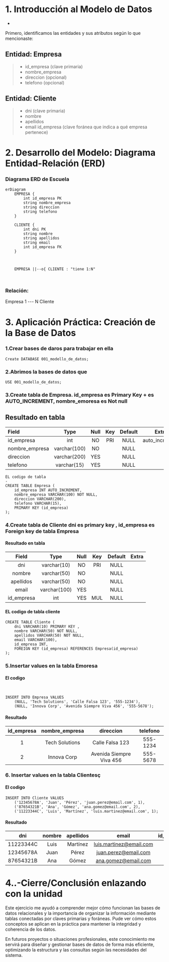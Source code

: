 # 1. Introducción al Modelo de Datos
-

Primero, identificamos las entidades y sus atributos según lo que mencionaste:



## Entidad: Empresa
> - id_empresa (clave primaria)
> - nombre_empresa
> - direccion (opcional)
> - telefono (opcional)

## Entidad: Cliente
> - dni (clave primaria)
> - nombre
> - apellidos
> - email
id_empresa (clave foránea que indica a qué empresa pertenece)



# 2. Desarrollo del Modelo: Diagrama Entidad-Relación (ERD)
### Diagrama ERD de Escuela

```mermaid
erDiagram
    EMPRESA {
        int id_empresa PK
        string nombre_empresa
        string direccion
        string telefono
    }

    CLIENTE {
        int dni PK
        string nombre
        string apellidos
        string email
        int id_empresa FK
    }



    EMPRESA ||--o{ CLIENTE : "tiene 1:N"
    


```
### Relación:
Empresa 1 --- N Cliente


# 3. Aplicación Práctica: Creación de la Base de Datos

### 1.Crear bases de daros para trabajar en ella 
```
Create DATABASE 001_modello_de_datos;
```
### 2.Abrimos la bases de datos que 
```
USE 001_modello_de_datos;
```


### 3.Create tabla de Empresa. id_empresa es Primary Key + es AUTO_INCREMENT, nombre_emoresa es Not null

Resultado en tabla
-
| Field          | Type         | Null | Key | Default | Extra          |
|:----------------|:--------------:|:------:|:-----:|:---------:|:----------------:|
| id_empresa     | int          | NO   | PRI | NULL    | auto_increment |
| nombre_empresa | varchar(100) | NO   |     | NULL    |                |
| direccion      | varchar(200) | YES  |     | NULL    |                |
| telefono       | varchar(15)  | YES  |     | NULL    |                |
```
EL codigo de tabla
-
CREATE TABLE Empresa (
    id_empresa INT AUTO_INCREMENT,
    nombre_empresa VARCHAR(100) NOT NULL,
    direccion VARCHAR(200),
    telefono VARCHAR(15),
    PRIMARY KEY (id_empresa)
);
```


### 4.Create tabla de Cliente dni es primary key , id_empresa es Foreign key de tabla Empresa

#### Resultado en tabla 

| Field      | Type         | Null | Key | Default | Extra |
|:------------:|:--------------:|:------:|:-----:|:---------:|:-------:|
| dni        | varchar(10)  | NO   | PRI | NULL    |       |
| nombre     | varchar(50)  | NO   |     | NULL    |       |
| apellidos  | varchar(50)  | NO   |     | NULL    |       |
| email      | varchar(100) | YES  |     | NULL    |       |
| id_empresa | int          | YES  | MUL | NULL    |       |

#### EL codigo de tabla cliente

```
CREATE TABLE Cliente (
    dni VARCHAR(10) PRIMARY KEY ,
    nombre VARCHAR(50) NOT NULL,
    apellidos VARCHAR(50) NOT NULL,
    email VARCHAR(100),
    id_empresa INT,
    FOREIGN KEY (id_empresa) REFERENCES Empresa(id_empresa)
);
```



### 5.Insertar values en la tabla Emoresa

#### El codigo


```


INSERT INTO Empresa VALUES 
    (NULL, 'Tech Solutions', 'Calle Falsa 123', '555-1234'),
    (NULL, 'Innova Corp', 'Avenida Siempre Viva 456', '555-5678');
```
#### Resultado 

| id_empresa | nombre_empresa | direccion                | telefono |
|:------------:|:----------------:|:--------------------------:|:----------:|
|          1 | Tech Solutions | Calle Falsa 123          | 555-1234 |
|          2 | Innova Corp    | Avenida Siempre Viva 456 | 555-5678 |


### 6. Insertar values en la tabla Clientesç

#### El codigo
```
INSERT INTO Cliente VALUES 
    ('12345678A', 'Juan', 'Pérez', 'juan.perez@email.com', 1),
    ('87654321B', 'Ana', 'Gómez', 'ana.gomez@email.com', 2),
    ('11223344C', 'Luis', 'Martínez', 'luis.martinez@email.com', 1);

```
#### Resultado 

| dni       | nombre | apellidos | email                   | id_empresa |
|:-----------:|:--------:|:-----------:|:-------------------------:|:------------:|
| 11223344C | Luis   | Martínez  | luis.martinez@email.com |          1 |
| 12345678A | Juan   | Pérez     | juan.perez@email.com    |          1 |
| 87654321B | Ana    | Gómez     | ana.gomez@email.com     |          2 |



# 4..-Cierre/Conclusión enlazando con la unidad

Este ejercicio me ayudó a comprender mejor cómo funcionan las bases de datos relacionales y la importancia de organizar la información mediante tablas conectadas por claves primarias y foráneas. Pude ver cómo estos conceptos se aplican en la práctica para mantener la integridad y coherencia de los datos.

En futuros proyectos o situaciones profesionales, este conocimiento me servirá para diseñar y gestionar bases de datos de forma más eficiente, optimizando la estructura y las consultas según las necesidades del sistema.




